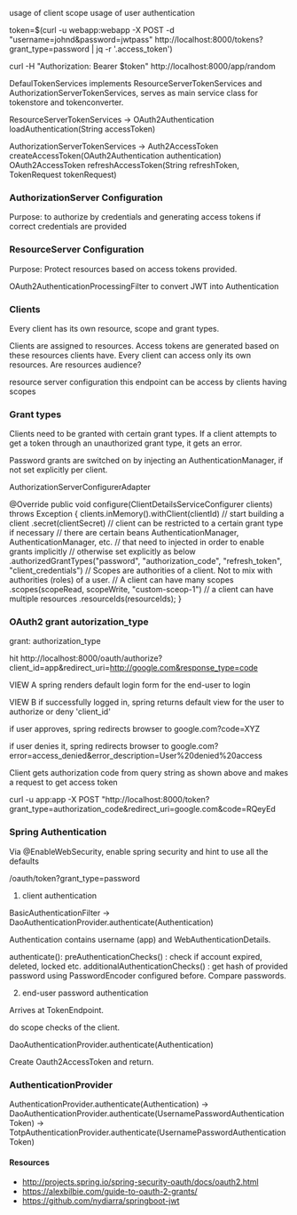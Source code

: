 usage of client scope
usage of user authentication

token=$(curl -u webapp:webapp -X POST -d "username=johnd&password=jwtpass" http://localhost:8000/tokens?grant_type=password | jq -r '.access_token')

curl -H "Authorization: Bearer $token" http://localhost:8000/app/random

DefaulTokenServices implements ResourceServerTokenServices and AuthorizationServerTokenServices, serves as main service class for tokenstore and tokenconverter.
    
ResourceServerTokenServices ->
	OAuth2Authentication loadAuthentication(String accessToken) 
    
AuthorizationServerTokenServices -> 
	Auth2AccessToken createAccessToken(OAuth2Authentication authentication)
	OAuth2AccessToken refreshAccessToken(String refreshToken, TokenRequest tokenRequest)

### AuthorizationServer Configuration

Purpose: to authorize by credentials and generating access tokens if correct credentials are provided

### ResourceServer Configuration

Purpose: Protect resources based on access tokens provided.

OAuth2AuthenticationProcessingFilter to convert JWT into Authentication

### Clients

Every client has its own resource, scope and grant types.

Clients are assigned to resources. Access tokens are generated based on these resources clients have. Every client can access only its own resources. Are resources audience?

resource server configuration
this endpoint can be access by clients having scopes

### Grant types

Clients need to be granted with certain grant types. If a client attempts to get a token through an unauthorized grant type, it gets an error. 

Password grants are switched on by injecting an AuthenticationManager, if not set explicitly per client.

AuthorizationServerConfigurerAdapter

 @Override
    public void configure(ClientDetailsServiceConfigurer clients) throws Exception {
        clients.inMemory().withClient(clientId) // start building a client
            .secret(clientSecret)
            // client can be restricted to a certain grant type if necessary
            // there are certain beans AuthenticationManager, AuthenticationManager, etc.
            // that need to injected in order to enable grants implicitly
            // otherwise set explicitly as below
            .authorizedGrantTypes("password", "authorization_code", "refresh_token", "client_credentials")
            // Scopes are authorities of a client. Not to mix with authorities (roles) of a user.
            // A client can have many scopes
            .scopes(scopeRead, scopeWrite, "custom-sceop-1")
            // a client can have multiple resources
            .resourceIds(resourceIds);
    }
    

### OAuth2 grant autorization_type

grant: authorization_type

hit http://localhost:8000/oauth/authorize?client_id=app&redirect_uri=http://google.com&response_type=code

VIEW A
spring renders default login form for the end-user to login

VIEW B
if successfully logged in, spring returns default view for the user to authorize or deny 'client_id'

if user approves, spring redirects browser to google.com?code=XYZ

if user denies it, spring redirects browser to google.com?error=access_denied&error_description=User%20denied%20access

Client gets authorization code from query string as shown above and makes a request to get access token

curl -u app:app -X POST "http://localhost:8000/token?grant_type=authorization_code&redirect_uri=google.com&code=RQeyEd


### Spring Authentication

Via @EnableWebSecurity, enable spring security and hint to use all the defaults

/oauth/token?grant_type=password

1. client authentication

  BasicAuthenticationFilter -> DaoAuthenticationProvider.authenticate(Authentication)

  Authentication contains username (app) and WebAuthenticationDetails.

  authenticate():
	preAuthenticationChecks() : check if account expired, deleted, locked etc.
	additionalAuthenticationChecks() : get hash of provided password using PasswordEncoder configured before. Compare passwords.
	
2. end-user password authentication

  Arrives at TokenEndpoint.

  do scope checks of the client.

  DaoAuthenticationProvider.authenticate(Authentication)

  Create Oauth2AccessToken and return.

### AuthenticationProvider 

AuthenticationProvider.authenticate(Authentication)
	-> DaoAuthenticationProvider.authenticate(UsernamePasswordAuthenticationToken)
		-> TotpAuthenticationProvider.authenticate(UsernamePasswordAuthenticationToken)
		
#### Resources

* http://projects.spring.io/spring-security-oauth/docs/oauth2.html
* https://alexbilbie.com/guide-to-oauth-2-grants/
* https://github.com/nydiarra/springboot-jwt